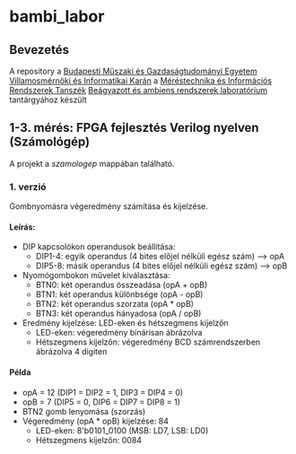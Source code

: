 # bambi_labor

## Bevezetés
A repository a [Budapesti Műszaki és Gazdaságtudományi Egyetem](http://www.bme.hu) [Villamosmérnöki és Informatikai Karán](https://www.vik.bme.hu) a [Méréstechnika és Információs Rendszerek Tanszék](https://www.mit.bme.hu) [Beágyazott és ambiens rendszerek laboratórium](https://www.mit.bme.hu/oktatas/targyak/vimiac09) tantárgyához készült

## 1-3. mérés: FPGA fejlesztés Verilog nyelven (Számológép)
A projekt a _szamologep_ mappában található.
### 1. verzió
Gombnyomásra végeredmény számítása és kijelzése.
#### Leírás:
  * DIP kapcsolókon operandusok beállítása:
    * DIP1-4: egyik operandus (4 bites előjel nélküli egész szám) --> opA
    * DIP5-8: másik operandus (4 bites előjel nélküli egész szám) --> opB
  * Nyomógombokon művelet kiválasztása:
    * BTN0: két operandus összeadása (opA + opB)
    * BTN1: két operandus különbsége (opA - opB)
    * BTN2: két operandus szorzata (opA * opB)
    * BTN3: két operandus hányadosa (opA / opB)
  * Eredmény kijelzése: LED-eken és hétszegmens kijelzőn
    * LED-eken: végeredmény binárisan ábrázolva
    * Hétszegmens kijelzőn: végeredmény BCD számrendszerben ábrázolva 4 digiten
#### Példa
  * opA = 12 (DIP1 = DIP2 = 1, DIP3 = DIP4 = 0)
  * opB = 7 (DIP5 = 0, DIP6 = DIP7 = DIP8 = 1)
  * BTN2 gomb lenyomása (szorzás)
  * Végeredmény (opA * opB) kijelzése: 84
    * LED-eken: 8'b0101_0100 (MSB: LD7, LSB: LD0)
    * Hétszegmens kijelzőn: 0084
